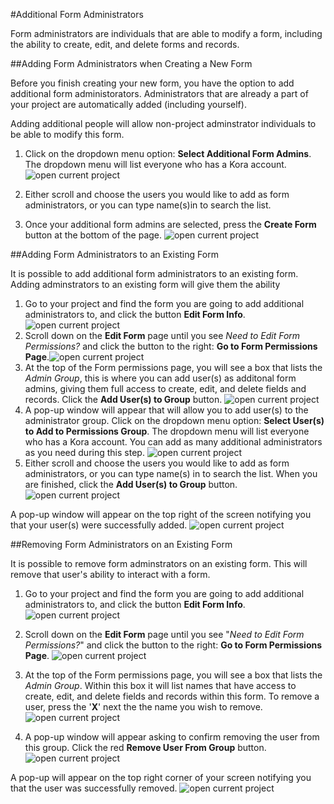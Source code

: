 #Additional Form Administrators

Form administrators are individuals that are able to modify a form, including the ability to create, edit, and delete forms and records.  

##Adding Form Administrators when Creating a New Form

Before you finish creating your new form, you have the option to add additional form administorators. Administrators that are already a part of your project are automatically added (including yourself). 

Adding additional people will allow  non-project adminstrator individuals to be able to modify this form. 

1. Click on the dropdown menu option: **Select Additional Form Admins**. The dropdown menu will list everyone who has a Kora account. ![open current project](/forms-img/additional_form_administrators_1_annotated.png "Step 1")

2. Either scroll and choose the users you would like to add as form administrators, or you can type name(s)in to search the list. 
3. Once your additional form admins are selected, press the **Create Form** button at the bottom of the page. ![open current project](/forms-img/additional_form_administrators_2_annotated.png "Step 3")



##Adding Form Administrators to an Existing Form

It is possible to add additional form administrators to an existing form. Adding adminstrators to an existing form will give them the ability

1. Go to your project and find the form you are going to add additional administrators to, and click the button **Edit Form Info**.![open current project](/forms-img/additional_form_administrators_3_annotated.png "Step 1")
2. Scroll down on the **Edit Form** page until you see *Need to Edit Form Permissions?* and click the button to the right: **Go to Form Permissions Page**.![open current project](/forms-img/additional_form_administrators_4_annotated.png "Step 2")
3. At the top of the Form permissions page, you will see a box that lists the *Admin Group*, this is where you can add user(s) as additonal form admins, giving them full access to create, edit, and delete fields and records. Click the **Add User(s) to Group** button. ![open current project](/forms-img/additional_form_administrators_5_annotated.png "Step 3")
4. A pop-up window will appear that will allow you to add user(s) to the administrator group. Click on the dropdown menu option: **Select User(s) to Add to Permissions Group**. The dropdown menu will list everyone who has a Kora account. You can add as many additional administrators as you need during this step. ![open current project](/forms-img/additional_form_administrators_6_annotated.png "Step 4") 
5. Either scroll and choose the users you would like to add as form administrators, or you can type name(s) in to search the list. When you are finished, click the **Add User(s) to Group** button. ![open current project](/forms-img/additional_form_administrators_7_annotated.png "Step 5")

A pop-up window will appear on the top right of the screen notifying you that your user(s) were successfully added. 
![open current project](/forms-img/additional_form_administrators_8_annotated.png "Notification of successfully adding users")

##Removing Form Administrators on an Existing Form

It is possible to remove form adminstrators on an existing form. This will remove that user's ability to interact with a form.

1. Go to your project and find the form you are going to add additional administrators to, and click the button **Edit Form Info**. ![open current project](/forms-img/additional_form_administrators_9_annotated.png "Step 1")

2. Scroll down on the **Edit Form** page until you see "*Need to Edit Form Permissions?*" and click the button to the right: **Go to Form Permissions Page**. ![open current project](/forms-img/additional_form_administrators_10_annotated.png "Step 2")

3. At the top of the Form permissions page, you will see a box that lists the *Admin Group*. Within this box it will list names that have access to create, edit, and delete fields and records within this form. To remove a user, press the '**X**' next the the name you wish to remove. ![open current project](/forms-img/additional_form_administrators_11_annotated.png "Step 3")

4. A pop-up window will appear asking to confirm removing the user from this group. Click the red **Remove User From Group** button. ![open current project](/forms-img/additional_form_administrators_12_annotated.png "Step 4")


A pop-up will appear on the top right corner of your screen notifying you that the user was successfully removed. ![open current project](/forms-img/additional_form_administrators_13_annotated.png "Notification of successfully removing user")


